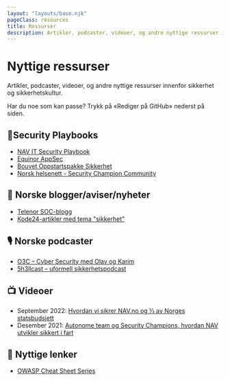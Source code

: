 ```yaml
---
layout: "layouts/base.njk"
pageClass: resources
title: Ressurser
description: Artikler, podcaster, videoer, og andre nyttige ressurser innenfor sikkerhet og sikkerhetskultur
---
```


# Nyttige ressurser

Artikler, podcaster, videoer, og andre nyttige ressurser innenfor sikkerhet og sikkerhetskultur.

Har du noe som kan passe? Trykk på «Rediger på GitHub» nederst på siden.

## 📓Security Playbooks

- [NAV IT Security Playbook](https://sikkerhet.nav.no)
- [Equinor AppSec](https://equinor.github.io/appsec/)
- [Bouvet Oppstartspakke Sikkerhet](https://sikkerhet.bouvet.no/security_champion/security_champion_startpoint)
- [Norsk helsenett - Security Champion Community](https://sikkerhet.nhn.no/)

## 📰 Norske blogger/aviser/nyheter

- [Telenor SOC-blogg](https://telenorsoc.blogspot.com/)
- [Kode24-artikler med tema "sikkerhet"](https://www.kode24.no/emne/sikkerhet)

## 🎙️ Norske podcaster

- [O3C – Cyber Security med Olav og Karim](https://www.o3c.no/knowledge)
- [️5h3llcast – uformell sikkerhetspodcast](https://open.spotify.com/show/76cxbNjWBBGzc486SV48YE)

## 📺 Videoer

- September 2022: [Hvordan vi sikrer NAV.no og ⅓ av Norges statsbudsjett](https://vimeo.com/748031584)
- Desember 2021: [Autonome team og Security Champions, hvordan NAV utvikler sikkert i fart](https://vimeo.com/669321429)

## 🔗 Nyttige lenker

- [OWASP Cheat Sheet Series](https://cheatsheetseries.owasp.org/)

